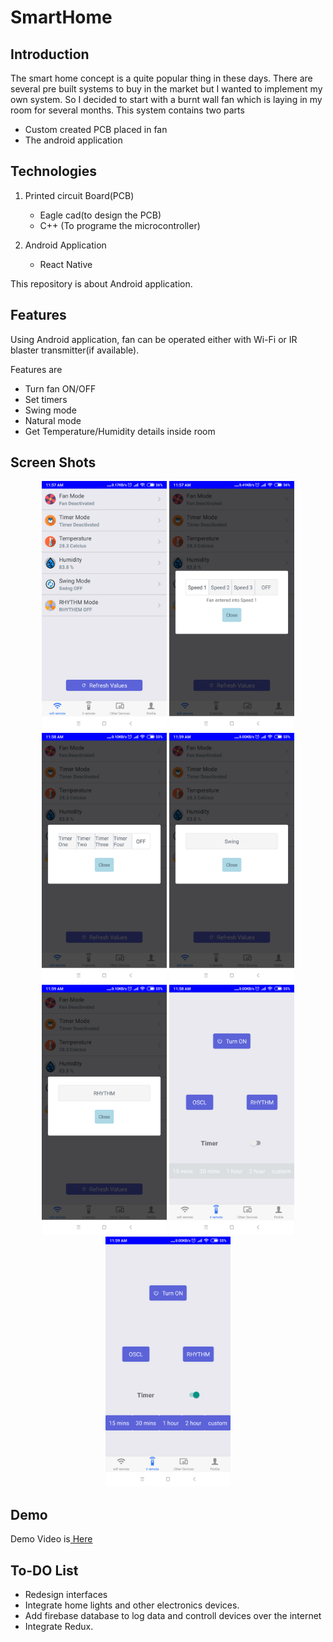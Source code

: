 # SmartHome

## Introduction 
The smart home concept is a quite popular thing in these days. There are several pre built systems to buy in the market but I wanted to implement my own system. So I decided to start with a burnt wall fan which is laying in my room for several months.
This system contains two parts
  * Custom created PCB placed in fan
  * The android application

## Technologies
1. Printed circuit Board(PCB)
    * Eagle cad(to design the PCB)
    * C++ (To programe the microcontroller)
    
2. Android Application
    * React Native 
    
This repository is about Android application.

## Features
Using Android application, fan can be operated either with Wi-Fi or IR blaster transmitter(if available).

Features are
* Turn fan ON/OFF
* Set timers
* Swing mode
* Natural mode
* Get Temperature/Humidity details inside room

## Screen Shots
<p align="center">
  <img src="./screenShots/1.png" width="200" title="Landing Page">
  <img src="./screenShots/2.png" width="200" title="Turn ON/OFF/Speeds">
 <img src="./screenShots/3.png" width="200" title="set timers">
  <img src="./screenShots/4.png" width="200" title="swing mode ON/OFF">
 <img src="./screenShots/5.png" width="200" title="rhythm mode ON/OFF">
  <img src="./screenShots/6.png" width="200" title="">
 <img src="./screenShots/7.png" width="200" title="hover text">
</p>

## Demo

Demo Video is[ Here](https://drive.google.com/open?id=1-OE119SbUDRViZNdhZerIEEUaRyvhNer)

## To-DO List

* Redesign interfaces
* Integrate home lights and other electronics devices.
* Add firebase database to log data and controll devices over the internet
* Integrate Redux.

